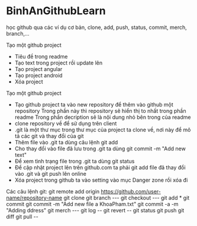 # BinhAnGithubLearn
học github qua các ví dụ cơ bản, clone, add, push, status, commit, merch, branch,...

Tạo một github project
- Tiêu đề trong readme
- Tạo text trong project rồi update lên
- Tạo project angular
- Tạo project android
- Xóa project

Tạo một github project
- Tạo github project ta vào new repository để thêm vào github một repository
	  Trong phần này thì repository sẽ hiển thị to nhất trong phần readme
	  Trong phần decription sẽ là nội dung nhỏ bên trong của readme
- clone repository về để sử dụng trên client
- .git là một thư mục trong thư mục của project ta clone về, nơi này để mô tả các git và thay đổi
của git
- Thêm file vào .git ta dùng câu lệnh git add
- Cho thay đổi vào file đã lưu trong .git ta dùng git commit -m "Add new text"
- Để xem tình trạng file trong .git ta dùng git status
- Để cập nhật project lên trên github.com ta phải git add file đã thay đổi vào .git và git push 
lên online
- Xóa project trong github ta vào setting vào mục Danger zone rồi xóa đi

Các câu lệnh git:
git remote add origin https://github.com/user-name/repository-name
git clone
git branch ---
git checkout ---
git add *
git commit
git commit -m "Add new file a KhoaPham.txt"
git commit -a -m "Adding ddress"
git merch ---
git log --
git revert --
git status
git push
git diff
git pull --
